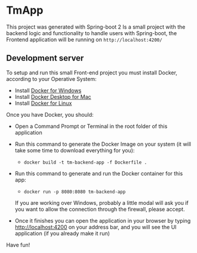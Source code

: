 # TmApp

This project was generated with Spring-boot 2
Is a small project with the backend logic and functionality to handle users
with Spring-boot, the Frontend application will be running on `http://localhost:4200/`

## Development server

To setup and run this small Front-end project you must install Docker, according to your Operative System:
- Install [Docker for Windows](https://docs.docker.com/desktop/install/windows-install/) 
- Install [Docker Desktop for Mac](https://docs.docker.com/desktop/install/mac-install/)              
- Install [Docker for Linux](https://docs.docker.com/desktop/install/linux-install/)

Once you have Docker, you should:
- Open a Command Prompt or Terminal in the root folder of this application
- Run this command to generate the Docker Image on your system (it will take some time to download      everything for you):
  - `docker build -t tm-backend-app -f Dockerfile .`



- Run this command to generate and run the Docker container for this app:
  - `docker run -p 8080:8080 tm-backend-app`

  If you are working over Windows, probably a little modal will ask you if you want to allow the connection through the firewall, please accept.

- Once it finishes you can open the application in your browser by typing [http://localhost:4200](http://localhost:4200) on your address bar, and you will see the UI application (if you already make it run)

Have fun!